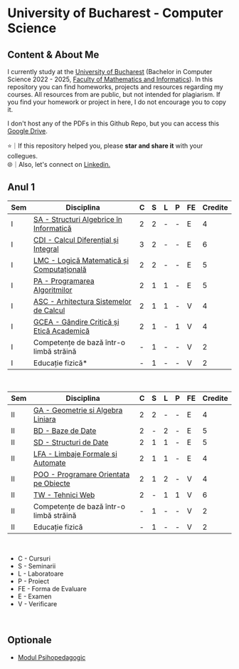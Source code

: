 # University of Bucharest - Computer Science

## Content & About Me

I currently study at the [University of Bucharest](https://unibuc.ro/student-ub/) (Bachelor in Computer Science 2022 - 2025, [Faculty of Mathematics and Informatics](https://fmi.unibuc.ro/)). In this repository you can find homeworks, projects and resources regarding my courses. All resources from are public, but not intended for plagiarism. If you find your homework or project in here, I do not encourage you to copy it.

I don't host any of the PDFs in this Github Repo, but you can access this [Google Drive](https://drive.google.com/drive/folders/1dw2z7aSJL5rQVA82JrRr7rlXQqxlAQGW?usp=sharing).

⭐｜If this repository helped you, please **star and share it** with your collegues. <br>
🌐｜Also, let's connect on [Linkedin.](https://www.linkedin.com/in/alxcraciun/)

## Anul 1

| Sem | Disciplina                                                | C   | S   | L   | P   | FE  | Credite |
| --- | --------------------------------------------------------- | --- | --- | --- | --- | --- | ------- |
| I   | [SA - Structuri Algebrice în Informatică](./sem1/sa/)     | 2   | 2   | \-  | \-  | E   | 4       |
| I   | [CDI - Calcul Diferențial și Integral](./sem1/cdi/)       | 3   | 2   | \-  | \-  | E   | 6       |
| I   | [LMC - Logică Matematică și Computațională](./sem1/lmc/)  | 2   | 2   | \-  | \-  | E   | 5       |
| I   | [PA - Programarea Algoritmilor](./sem1/pa/)               | 2   | 1   | 1   | \-  | E   | 5       |
| I   | [ASC - Arhitectura Sistemelor de Calcul](./sem1/asc/)     | 2   | 1   | 1   | \-  | V   | 4       |
| I   | [GCEA - Gândire Critică și Etică Academică](./sem1/gcea/) | 2   | 1   | \-  | 1   | V   | 4       |
| I   | Competențe de bază într-o limbă străină                   | \-  | 1   | \-  | \-  | V   | 2       |
| I   | Educație fizică\*                                         | \-  | 1   | \-  | \-  | V   | 2       |

<br>

| Sem | Disciplina                                           | C   | S   | L   | P   | FE  | Credite |
| --- | ---------------------------------------------------- | --- | --- | --- | --- | --- | ------- |
| II  | [GA - Geometrie si Algebra Liniara](./sem2/gal/)    | 2   | 2   | \-  | \-  | E   | 4       |
| II  | [BD - Baze de Date](./sem2/bd/)                      | 2   | \-  | 2   | \-  | E   | 5       |
| II  | [SD - Structuri de Date](./sem2/sd/)                 | 2   | 1   | 1   | \-  | E   | 5       |
| II  | [LFA - Limbaje Formale si Automate](./sem2/lfa/)     | 2   | 1   | 1   | \-  | E   | 4       |
| II  | [POO - Programare Orientata pe Obiecte](./sem2/poo/) | 2   | 1   | 2   | \-  | V   | 4       |
| II  | [TW - Tehnici Web](./sem2/tw/)                       | 2   | \-  | 1   | 1   | V   | 6       |
| II  | Competențe de bază într-o limbă străină              | \-  | 1   | \-  | \-  | V   | 2       |
| II  | Educație fizică                                      | \-  | 1   | \-  | \-  | V   | 2       |

<br>

- C - Cursuri
- S - Seminarii
- L - Laboratoare
- P - Proiect
- FE - Forma de Evaluare
- E - Examen
- V - Verificare

<br>

## Optionale
- [Modul Psihopedagogic](/sem1/psiho/)
